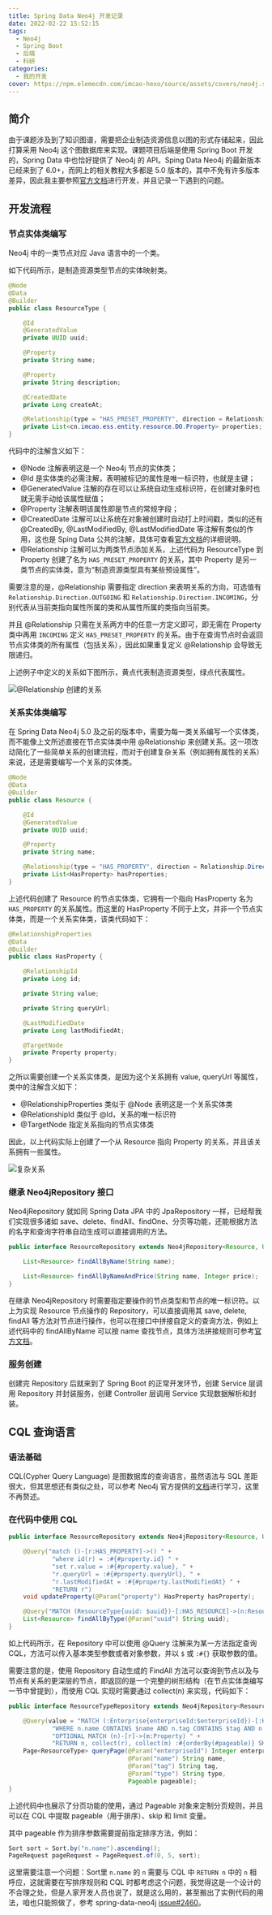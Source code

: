 ```yaml
---
title: Spring Data Neo4j 开发记录
date: 2022-02-22 15:52:15
tags:
  - Neo4j
  - Spring Boot
  - 后端
  - 科研
categories:
  - 我的开发
cover: https://npm.elemecdn.com/imcao-hexo/source/assets/covers/neo4j.svg
---
```


## 简介

由于课题涉及到了知识图谱，需要把企业制造资源信息以图的形式存储起来，因此打算采用 Neo4j 这个图数据库来实现。课题项目后端是使用 Spring Boot 开发的，Spring Data 中也恰好提供了 Neo4j 的 API。Sping Data Neo4j 的最新版本已经来到了 6.0+，而网上的相关教程大多都是 5.0 版本的，其中不免有许多版本差异，因此我主要参照[官方文档](https://docs.spring.io/spring-data/neo4j/docs/current/reference/html/#reference)进行开发，并且记录一下遇到的问题。

## 开发流程

### 节点实体类编写

Neo4j 中的一类节点对应 Java 语言中的一个类。

如下代码所示，是制造资源类型节点的实体映射类。

```java
@Node
@Data
@Builder
public class ResourceType {

    @Id
    @GeneratedValue
    private UUID uuid;

    @Property
    private String name;

    @Property
    private String description;

    @CreatedDate
    private Long createAt;

    @Relationship(type = "HAS_PRESET_PROPERTY", direction = Relationship.Direction.OUTGOING)
    private List<cn.imcao.ess.entity.resource.DO.Property> properties;
}
```

代码中的注解含义如下：

- @Node 注解表明这是一个 Neo4j 节点的实体类；
- @Id 是实体类的必需注解，表明被标记的属性是唯一标识符，也就是主键；
- @GeneratedValue 注解的存在可以让系统自动生成标识符，在创建对象时也就无需手动给该属性赋值；
- @Property 注解表明该属性即是节点的常规字段；
- @CreatedDate 注解可以让系统在对象被创建时自动打上时间戳，类似的还有 @CreatedBy, @LastModifiedBy, @LastModifiedDate 等注解有类似的作用，这也是 Sping Data 公共的注解，具体可查看[官方文档](https://docs.spring.io/spring-data/neo4j/docs/current/reference/html/#mapping.annotations.overview.from.commons)的详细说明。
- @Relationship 注解可以为两类节点添加关系，上述代码为 ResourceType 到 Property 创建了名为 `HAS_PRESET_PROPERTY` 的关系，其中 Property 是另一类节点的实体类，意为“制造资源类型具有某些预设属性”。

需要注意的是，@Relationship 需要指定 direction 来表明关系的方向，可选值有 `Relationship.Direction.OUTGOING` 和 `Relationship.Direction.INCOMING`，分别代表从当前类指向属性所属的类和从属性所属的类指向当前类。

并且 @Relationship 只需在关系两方中的任意一方定义即可，即无需在 Property 类中再用 `INCOMING` 定义 `HAS_PRESET_PROPERTY` 的关系。由于在查询节点时会返回节点实体类的所有属性（包括关系），因此如果重复定义 @Relationship 会导致无限递归。

上述例子中定义的关系如下图所示，黄点代表制造资源类型，绿点代表属性。

![@Relationship 创建的关系](https://npm.elemecdn.com/imcao-hexo/source/_posts/development/neo4j/relationship.jpg)

### 关系实体类编写

在 Spring Data Neo4j 5.0 及之前的版本中，需要为每一类关系编写一个实体类，而不能像上文所述直接在节点实体类中用 @Relationship 来创建关系。这一项改动简化了一些简单关系的创建流程，而对于创建复杂关系（例如拥有属性的关系）来说，还是需要编写一个关系的实体类。

```java
@Node
@Data
@Builder
public class Resource {

    @Id
    @GeneratedValue
    private UUID uuid;

    @Property
    private String name;

    @Relationship(type = "HAS_PROPERTY", direction = Relationship.Direction.OUTGOING)
    private List<HasProperty> hasProperties;
}
```

上述代码创建了 Resource 的节点实体类，它拥有一个指向 HasProperty 名为 `HAS_PROPERTY` 的关系属性。而这里的 HasProperty 不同于上文，并非一个节点实体类，而是一个关系实体类，该类代码如下：

```java
@RelationshipProperties
@Data
@Builder
public class HasProperty {

    @RelationshipId
    private Long id;

    private String value;

    private String queryUrl;

    @LastModifiedDate
    private Long lastModifiedAt;

    @TargetNode
    private Property property;
}
```

之所以需要创建一个关系实体类，是因为这个关系拥有 value, queryUrl 等属性，类中的注解含义如下：

- @RelationshipProperties 类似于 @Node 表明这是一个关系实体类
- @RelationshipId 类似于 @Id，关系的唯一标识符
- @TargetNode 指定关系指向的节点实体类

因此，以上代码实际上创建了一个从 Resource 指向 Property 的关系，并且该关系拥有一些属性。

![复杂关系](https://npm.elemecdn.com/imcao-hexo/source/_posts/development/neo4j/relationship-domain.jpg)

### 继承 Neo4jRepository 接口

Neo4jRepository 就如同 Spring Data JPA 中的 JpaRepository 一样，已经帮我们实现很多诸如 save、delete、findAll、findOne、分页等功能，还能根据方法的名字和查询字符串自动生成可以直接调用的方法。

```java
public interface ResourceRepository extends Neo4jRepository<Resource, UUID> {

    List<Resource> findAllByName(String name);

    List<Resource> findAllByNameAndPrice(String name, Integer price);
}
```

在继承 Neo4jRepository 时需要指定要操作的节点类型和节点的唯一标识符。以上为实现 Resource 节点操作的 Repository，可以直接调用其 save, delete, findAll 等方法对节点进行操作，也可以在接口中拼接自定义的查询方法，例如上述代码中的 findAllByName 可以按 name 查找节点，具体方法拼接规则可参考[官方文档](https://docs.spring.io/spring-data/neo4j/docs/current/reference/html/#repository-query-keywords)。

### 服务创建

创建完 Repository 后就来到了 Spring Boot 的正常开发环节，创建 Service 层调用 Repository 并封装服务，创建 Controller 层调用 Service 实现数据解析和封装。

## CQL 查询语言

### 语法基础

CQL(Cypher Query Language) 是图数据库的查询语言，虽然语法与 SQL 差距很大，但其思想还有类似之处，可以参考 Neo4j 官方提供的[文档](https://neo4j.com/docs/cypher-manual/current/)进行学习，这里不再赘述。

### 在代码中使用 CQL

```java
public interface ResourceRepository extends Neo4jRepository<Resource, UUID> {

    @Query("match ()-[r:HAS_PROPERTY]->() " +
            "where id(r) = :#{#property.id} " +
            "set r.value = :#{#property.value}, " +
            "r.queryUrl = :#{#property.queryUrl}, " +
            "r.lastModifiedAt = :#{#property.lastModifiedAt} " +
            "RETURN r")
    void updateProperty(@Param("property") HasProperty hasProperty);

    @Query("MATCH (ResourceType{uuid: $uuid})-[:HAS_RESOURCE]->(n:Resource) RETURN n")
    List<Resource> findAllByType(@Param("uuid") String uuid);
}
```

如上代码所示，在 Repository 中可以使用 @Query 注解来为某一方法指定查询 CQL，方法可以传入基本类型参数或者对象参数，并以 `$` 或 `:#{}` 获取参数的值。

需要注意的是，使用 Repository 自动生成的 FindAll 方法可以查询到节点以及与节点有关系的更深层的节点，即返回的是一个完整的树形结构（在节点实体类编写一节中曾提到），而使用 CQL 实现时需要通过 collect(n) 来实现，代码如下：

```java
public interface ResourceTypeRepository extends Neo4jRepository<ResourceType, UUID> {

    @Query(value = "MATCH (:Enterprise{enterpriseId:$enterpriseId})-[:HAS_RESOURCE_TYPE]->(n:ResourceType) " +
            "WHERE n.name CONTAINS $name AND n.tag CONTAINS $tag AND n.type CONTAINS $type " +
            "OPTIONAL MATCH (n)-[r]->(m:Property) " +
            "RETURN n, collect(r), collect(m) :#{orderBy(#pageable)} SKIP $skip LIMIT $limit")
    Page<ResourceType> queryPage(@Param("enterpriseId") Integer enterpriseId,
                                 @Param("name") String name,
                                 @Param("tag") String tag,
                                 @Param("type") String type,
                                 Pageable pageable);
}
```

上述代码中也展示了分页功能的使用，通过 Pageable 对象来定制分页规则，并且可以在 CQL 中提取 pageable（用于排序）、skip 和 limit 变量。

其中 pageable 作为排序参数需要提前指定排序方法，例如：

```java
Sort sort = Sort.by("n.name").ascending();
PageRequest pageRequest = PageRequest.of(0, 5, sort);
```

这里需要注意一个问题：Sort里 `n.name` 的 `n` 需要与 CQL 中 `RETURN n` 中的 `n` 相呼应，这就需要在写排序规则和 CQL 时都考虑这个问题，我觉得这是一个设计的不合理之处，但是人家开发人员也说了，就是这么用的，甚至搬出了实例代码的用法，咱也只能照做了，参考 spring-data-neo4j [issue#2460](https://github.com/spring-projects/spring-data-neo4j/issues/2460)。